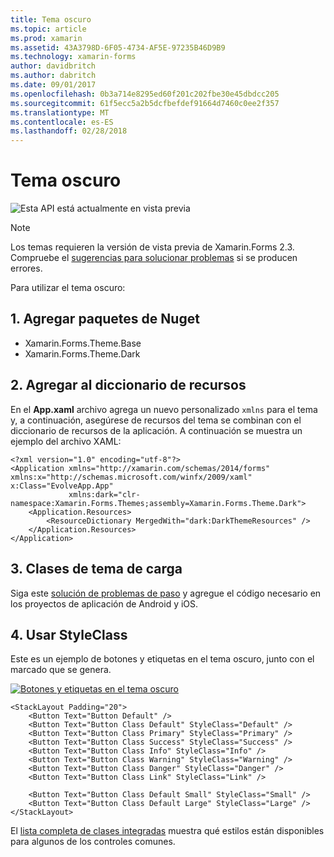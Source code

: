 ```yaml
---
title: Tema oscuro
ms.topic: article
ms.prod: xamarin
ms.assetid: 43A3798D-6F05-4734-AF5E-97235B46D9B9
ms.technology: xamarin-forms
author: davidbritch
ms.author: dabritch
ms.date: 09/01/2017
ms.openlocfilehash: 0b3a714e8295ed60f201c202fbe30e45dbdcc205
ms.sourcegitcommit: 61f5ecc5a2b5dcfbefdef91664d7460c0ee2f357
ms.translationtype: MT
ms.contentlocale: es-ES
ms.lasthandoff: 02/28/2018
---
```

# <a name="dark-theme"></a>Tema oscuro

![](~/media/shared/preview.png "Esta API está actualmente en vista previa")

> [!NOTE]
> Los temas requieren la versión de vista previa de Xamarin.Forms 2.3. Compruebe el [sugerencias para solucionar problemas](~/xamarin-forms/user-interface/themes/index.md) si se producen errores.

Para utilizar el tema oscuro:

## <a name="1-add-nuget-packages"></a>1. Agregar paquetes de Nuget

* Xamarin.Forms.Theme.Base
* Xamarin.Forms.Theme.Dark

## <a name="2-add-to-the-resource-dictionary"></a>2. Agregar al diccionario de recursos

En el **App.xaml** archivo agrega un nuevo personalizado `xmlns` para el tema y, a continuación, asegúrese de recursos del tema se combinan con el diccionario de recursos de la aplicación.
A continuación se muestra un ejemplo del archivo XAML:

```xaml
<?xml version="1.0" encoding="utf-8"?>
<Application xmlns="http://xamarin.com/schemas/2014/forms" xmlns:x="http://schemas.microsoft.com/winfx/2009/xaml" x:Class="EvolveApp.App"
             xmlns:dark="clr-namespace:Xamarin.Forms.Themes;assembly=Xamarin.Forms.Theme.Dark">
    <Application.Resources>
        <ResourceDictionary MergedWith="dark:DarkThemeResources" />
    </Application.Resources>
</Application>
```

## <a name="3-load-theme-classes"></a>3. Clases de tema de carga

Siga este [solución de problemas de paso](~/xamarin-forms/user-interface/themes/index.md) y agregue el código necesario en los proyectos de aplicación de Android y iOS.

## <a name="4-use-styleclass"></a>4. Usar StyleClass

Este es un ejemplo de botones y etiquetas en el tema oscuro, junto con el marcado que se genera.

[ ![](dark-images/dark-theme-sml.png "Botones y etiquetas en el tema oscuro")](dark-images/dark-theme.png "botones y etiquetas en el tema oscuro")

```xaml
<StackLayout Padding="20">
    <Button Text="Button Default" />
    <Button Text="Button Class Default" StyleClass="Default" />
    <Button Text="Button Class Primary" StyleClass="Primary" />
    <Button Text="Button Class Success" StyleClass="Success" />
    <Button Text="Button Class Info" StyleClass="Info" />
    <Button Text="Button Class Warning" StyleClass="Warning" />
    <Button Text="Button Class Danger" StyleClass="Danger" />
    <Button Text="Button Class Link" StyleClass="Link" />

    <Button Text="Button Class Default Small" StyleClass="Small" />
    <Button Text="Button Class Default Large" StyleClass="Large" />
</StackLayout>
```

El [lista completa de clases integradas](~/xamarin-forms/user-interface/themes/index.md) muestra qué estilos están disponibles para algunos de los controles comunes.

